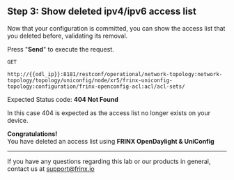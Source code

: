 ## Step 3: Show deleted ipv4/ipv6 access list

Now that your configuration is committed, you can show the access list that you deleted before, validating its removal.


Press "**Send**" to execute the request.


```
GET

http://{{odl_ip}}:8181/restconf/operational/network-topology:network-topology/topology/uniconfig/node/xr5/frinx-uniconfig-topology:configuration/frinx-openconfig-acl:acl/acl-sets/
```

Expected Status code: **404 Not Found**

In this case 404 is expected as the access list no longer exists on your device.

**Congratulations!** <br>
You have deleted an access list using **FRINX OpenDaylight & UniConfig**

---
If you have any questions regarding this lab or our products in general, contact us at [support@frinx.io](mailto:support@frinx.io)